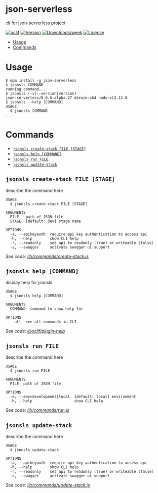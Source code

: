 json-serverless
===============

cli for json-serverless project

[![oclif](https://img.shields.io/badge/cli-oclif-brightgreen.svg)](https://oclif.io)
[![Version](https://img.shields.io/npm/v/json-serverless.svg)](https://npmjs.org/package/json-serverless)
[![Downloads/week](https://img.shields.io/npm/dw/json-serverless.svg)](https://npmjs.org/package/json-serverless)
[![License](https://img.shields.io/npm/l/json-serverless.svg)](https://github.com/pharindoko/json-serverless/blob/master/package.json)

<!-- toc -->
* [Usage](#usage)
* [Commands](#commands)
<!-- tocstop -->
# Usage
<!-- usage -->
```sh-session
$ npm install -g json-serverless
$ jsonsls COMMAND
running command...
$ jsonsls (-v|--version|version)
json-serverless/0.0.6-alpha.27 darwin-x64 node-v12.12.0
$ jsonsls --help [COMMAND]
USAGE
  $ jsonsls COMMAND
...
```
<!-- usagestop -->
# Commands
<!-- commands -->
* [`jsonsls create-stack FILE [STAGE]`](#jsonsls-create-stack-file-stage)
* [`jsonsls help [COMMAND]`](#jsonsls-help-command)
* [`jsonsls run FILE`](#jsonsls-run-file)
* [`jsonsls update-stack`](#jsonsls-update-stack)

## `jsonsls create-stack FILE [STAGE]`

describe the command here

```
USAGE
  $ jsonsls create-stack FILE [STAGE]

ARGUMENTS
  FILE   path of JSON file
  STAGE  [default: dev] stage name

OPTIONS
  -a, --apikeyauth  require api key authentication to access api
  -h, --help        show CLI help
  -r, --readonly    set api to readonly (true) or writeable (false)
  -s, --swagger     activate swagger ui support
```

_See code: [lib/commands/create-stack.js](https://github.com/pharindoko/json-serverless/blob/v0.0.6-alpha.27/lib/commands/create-stack.js)_

## `jsonsls help [COMMAND]`

display help for jsonsls

```
USAGE
  $ jsonsls help [COMMAND]

ARGUMENTS
  COMMAND  command to show help for

OPTIONS
  --all  see all commands in CLI
```

_See code: [@oclif/plugin-help](https://github.com/oclif/plugin-help/blob/v2.2.3/src/commands/help.ts)_

## `jsonsls run FILE`

describe the command here

```
USAGE
  $ jsonsls run FILE

ARGUMENTS
  FILE  path of JSON file

OPTIONS
  -e, --env=development|local  [default: local] environment
  -h, --help                   show CLI help
```

_See code: [lib/commands/run.js](https://github.com/pharindoko/json-serverless/blob/v0.0.6-alpha.27/lib/commands/run.js)_

## `jsonsls update-stack`

describe the command here

```
USAGE
  $ jsonsls update-stack

OPTIONS
  -a, --apikeyauth  require api key authentication to access api
  -h, --help        show CLI help
  -r, --readonly    set api to readonly (true) or writeable (false)
  -s, --swagger     activate swagger ui support
```

_See code: [lib/commands/update-stack.js](https://github.com/pharindoko/json-serverless/blob/v0.0.6-alpha.27/lib/commands/update-stack.js)_
<!-- commandsstop -->
